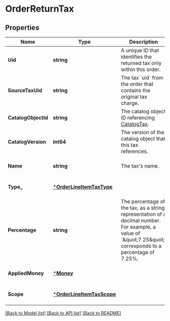 # OrderReturnTax

## Properties
Name | Type | Description | Notes
------------ | ------------- | ------------- | -------------
**Uid** | **string** | A unique ID that identifies the returned tax only within this order. | [optional] [default to null]
**SourceTaxUid** | **string** | The tax &#x60;uid&#x60; from the order that contains the original tax charge. | [optional] [default to null]
**CatalogObjectId** | **string** | The catalog object ID referencing [CatalogTax](entity:CatalogTax). | [optional] [default to null]
**CatalogVersion** | **int64** | The version of the catalog object that this tax references. | [optional] [default to null]
**Name** | **string** | The tax&#x27;s name. | [optional] [default to null]
**Type_** | [***OrderLineItemTaxType**](OrderLineItemTaxType.md) |  | [optional] [default to null]
**Percentage** | **string** | The percentage of the tax, as a string representation of a decimal number. For example, a value of &#x60;\&quot;7.25\&quot;&#x60; corresponds to a percentage of 7.25%. | [optional] [default to null]
**AppliedMoney** | [***Money**](Money.md) |  | [optional] [default to null]
**Scope** | [***OrderLineItemTaxScope**](OrderLineItemTaxScope.md) |  | [optional] [default to null]

[[Back to Model list]](../README.md#documentation-for-models) [[Back to API list]](../README.md#documentation-for-api-endpoints) [[Back to README]](../README.md)


